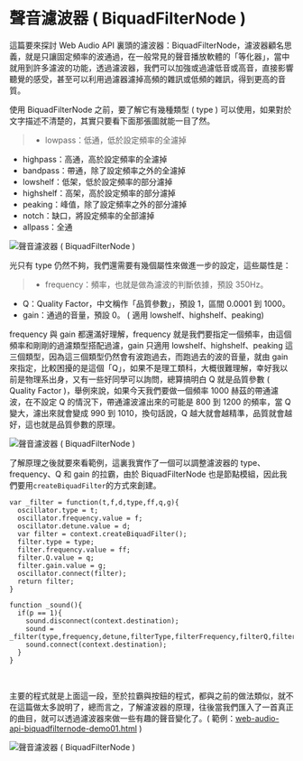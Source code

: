 # 聲音濾波器 ( BiquadFilterNode ) 

這篇要來探討 Web Audio API 裏頭的濾波器：BiquadFilterNode，濾波器顧名思義，就是只讓固定頻率的波通過，在一般常見的聲音播放軟體的「等化器」，當中就用到許多濾波的功能，透過濾波器，我們可以加強或過濾低音或高音，直接影響聽覺的感受，甚至可以利用過濾器濾掉高頻的雜訊或低頻的雜訊，得到更高的音質。

使用 BiquadFilterNode 之前，要了解它有幾種類型 ( type ) 可以使用，如果對於文字描述不清楚的，其實只要看下面那張圖就能一目了然。

>- lowpass：低通，低於設定頻率的全濾掉
- highpass：高通，高於設定頻率的全濾掉
- bandpass：帶通，除了設定頻率之外的全濾掉
- lowshelf：低架，低於設定頻率的部分濾掉
- highshelf：高架，高於設定頻率的部分濾掉
- peaking：峰值，除了設定頻率之外的部分濾掉
- notch：缺口，將設定頻率的全部濾掉
- allpass：全通

![聲音濾波器 ( BiquadFilterNode )](/img/articles/201510/20151006_1_02.jpg)
 
光只有 type 仍然不夠，我們還需要有幾個屬性來做進一步的設定，這些屬性是：

>- frequency：頻率，也就是做為濾波的判斷依據，預設 350Hz。
- Q：Quality Factor，中文稱作「品質參數」，預設 1，區間  0.0001 到 1000。
- gain：通過的音量，預設 0。 ( 適用 lowshelf、highshelf、peaking)

frequency 與 gain 都還滿好理解，frequency 就是我們要指定一個頻率，由這個頻率和剛剛的過濾類型搭配過濾，gain 只適用 lowshelf、highshelf、peaking 這三個類型，因為這三個類型仍然會有波跑過去，而跑過去的波的音量，就由 gain 來指定，比較困擾的是這個「Q」，如果不是理工類科，大概很難理解，幸好我以前是物理系出身，又有一些好同學可以詢問，總算搞明白 Q 就是品質參數 ( Quality Factor )，舉例來說，如果今天我們要做一個頻率 1000 赫茲的帶通濾波，在不設定 Q 的情況下，帶通濾波濾出來的可能是 800 到 1200 的頻率，當 Q 變大，濾出來就會變成 990 到 1010，換句話說，Q 越大就會越精準，品質就會越好，這也就是品質參數的原理。

![聲音濾波器 ( BiquadFilterNode )](/img/articles/201510/20151006_1_03.jpg)

了解原理之後就要來看範例，這裏我實作了一個可以調整濾波器的 type、frequency、Q 和 gain 的拉霸，由於 BiquadFilterNode 也是節點模組，因此我們要用`createBiquadFilter`的方式來創建。

	var _filter = function(t,f,d,type,ff,q,g){
	  oscillator.type = t;
	  oscillator.frequency.value = f;
	  oscillator.detune.value = d;
	  var filter = context.createBiquadFilter();
	  filter.type = type;
	  filter.frequency.value = ff;
	  filter.Q.value = q;
	  filter.gain.value = g;
	  oscillator.connect(filter);
	  return filter;
	}

	function _sound(){
	  if(p == 1){
	    sound.disconnect(context.destination);
	    sound = _filter(type,frequency,detune,filterType,filterFrequency,filterQ,filterGain);
	    sound.connect(context.destination);
	  }
	}

<br/>

主要的程式就是上面這一段，至於拉霸與按鈕的程式，都與之前的做法類似，就不在這篇做太多說明了，總而言之，了解濾波器的原理，往後當我們匯入了一首真正的曲目，就可以透過濾波器來做一些有趣的聲音變化了。( 範例：[web-audio-api-biquadfilternode-demo01.html](/demo/201510/web-audio-api-biquadfilternode-demo01.html) )

![聲音濾波器 ( BiquadFilterNode )](/img/articles/201510/20151006_1_04.jpg)


